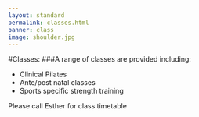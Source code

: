 ```yaml
---
layout: standard 
permalink: classes.html
banner: class
image: shoulder.jpg
---
```

#Classes:
###A range of classes are provided including:
- Clinical Pilates
- Ante/post natal classes
- Sports specific strength training

Please call Esther for class timetable
